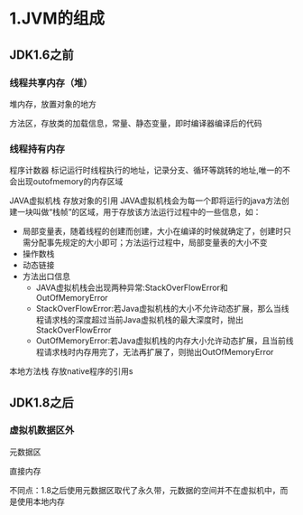 # 1.JVM的组成

## JDK1.6之前

### 线程共享内存（堆）

堆内存，放置对象的地方

方法区，存放类的加载信息，常量、静态变量，即时编译器编译后的代码

### 线程持有内存

程序计数器 标记运行时线程执行的地址，记录分支、循环等跳转的地址,唯一的不会出现outofmemory的内存区域

JAVA虚拟机栈 存放对象的引用
JAVA虚拟机栈会为每一个即将运行的java方法创建一块叫做“栈帧”的区域，用于存放该方法运行过程中的一些信息，如：

* 局部变量表，随着线程的创建而创建，大小在编译的时候就确定了，创建时只需分配事先规定的大小即可；方法运行过程中，局部变量表的大小不变
* 操作数栈
* 动态链接
* 方法出口信息
  * JAVA虚拟机栈会出现两种异常:StackOverFlowError和OutOfMemoryError
  * StackOverFlowError:若Java虚拟机栈的大小不允许动态扩展，那么当线程请求栈的深度超过当前Java虚拟机栈的最大深度时，抛出StackOverFlowError
  * OutOfMemoryError:若Java虚拟机栈的内存大小允许动态扩展，且当前线程请求栈时内存用完了，无法再扩展了，则抛出OutOfMemoryError

本地方法栈 存放native程序的引用s

## JDK1.8之后

### 虚拟机数据区外

元数据区

直接内存

不同点：1.8之后使用元数据区取代了永久带，元数据的空间并不在虚拟机中，而是使用本地内存
